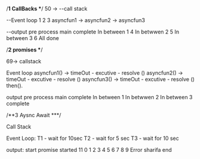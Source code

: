 /**1 CallBacks \***/
50 ->
--call stack

--Event loop
1 2 3
asyncfun1 -> asyncfun2 -> asyncfun3

--output
pre process
main complete
In between 1
4
In betwwen 2
5
In between 3
6
All done

/**2 promises \***/

69->
callstack

Event loop
asyncfun1() -> timeOut - excutive - resolve ()
    asyncfun2() -> timeOut - excutive - resolve ()
        asyncfun3() -> timeOut - excutive - resolve ()
            then().

output
pre process
main complete
In between 1
In betwwen 2
In between 3
complete


/**3 Aysnc Await ***/



Call Stack



Event Loop:
    T1 - wait for 10sec
    T2 - wait for 5 sec
    T3 - wait for 10 sec

output:
    start
    promise started
    11
    0 1 2 3 4 5 6 7 8 9
    Error sharifa
    end
